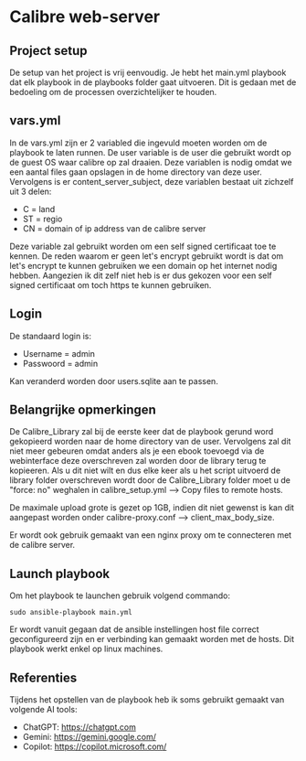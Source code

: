 # Calibre web-server

## Project setup

De setup van het project is vrij eenvoudig. Je hebt het main.yml playbook dat elk playbook in de playbooks folder gaat uitvoeren. Dit is gedaan met de bedoeling om de processen overzichtelijker te houden.

## vars.yml

In de vars.yml zijn er 2 variabled die ingevuld moeten worden om de playbook te laten runnen. De user variable is de user die gebruikt wordt op de guest OS waar calibre op zal draaien. Deze variablen is nodig omdat we een aantal files gaan opslagen in de home directory van deze user. Vervolgens is er content_server_subject, deze variablen bestaat uit zichzelf uit 3 delen:

- C = land
- ST = regio
- CN = domain of ip address van de calibre server

Deze variable zal gebruikt worden om een self signed certificaat toe te kennen. De reden waarom er geen let's encrypt gebruikt wordt is dat om let's encrypt te kunnen gebruiken we een domain op het internet nodig hebben. Aangezien ik dit zelf niet heb is er dus gekozen voor een self signed certificaat om toch https te kunnen gebruiken.

## Login

De standaard login is:
- Username = admin
- Passwoord = admin

Kan veranderd worden door users.sqlite aan te passen.

## Belangrijke opmerkingen

De Calibre_Library zal bij de eerste keer dat de playbook gerund word gekopieerd worden naar de home directory van de user. Vervolgens zal dit niet meer gebeuren omdat anders als je een ebook toevoegd via de webinterface deze overschreven zal worden door de library terug te kopieeren. Als u dit niet wilt en dus elke keer als u het script uitvoerd de library folder overschreven wordt door de Calibre_Library folder moet u de "force: no" weghalen in calibre_setup.yml --> Copy files to remote hosts.

De maximale upload grote is gezet op 1GB, indien dit niet gewenst is kan dit aangepast worden onder calibre-proxy.conf --> client_max_body_size.

Er wordt ook gebruik gemaakt van een nginx proxy om te connecteren met de calibre server.

## Launch playbook

Om het playbook te launchen gebruik volgend commando:
```
sudo ansible-playbook main.yml
```
Er wordt vanuit gegaan dat de ansible instellingen host file correct geconfigureerd zijn en er verbinding kan gemaakt worden met de hosts. Dit playbook werkt enkel op linux machines.

## Referenties

Tijdens het opstellen van de playbook heb ik soms gebruikt gemaakt van volgende AI tools:
- ChatGPT: https://chatgpt.com
- Gemini: https://gemini.google.com/
- Copilot: https://copilot.microsoft.com/
